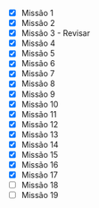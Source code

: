  - [x] Missão 1
 - [x] Missão 2
 - [x] Missão 3 - Revisar
 - [x] Missão 4
 - [x] Missão 5
 - [x] Missão 6
 - [x] Missão 7
 - [x] Missão 8
 - [x] Missão 9
 - [x] Missão 10
 - [x] Missão 11
 - [x] Missão 12
 - [x] Missão 13
 - [x] Missão 14
 - [x] Missão 15
 - [x] Missão 16
 - [x] Missão 17
 - [ ] Missão 18
 - [ ] Missão 19
